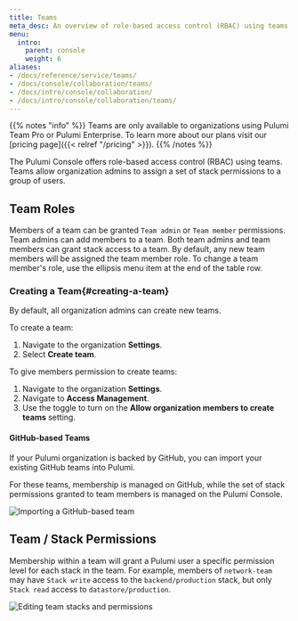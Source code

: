 ```yaml
---
title: Teams
meta_desc: An overview of role-based access control (RBAC) using teams within the Pulumi Cloud Service.
menu:
  intro:
    parent: console
    weight: 6
aliases:
- /docs/reference/service/teams/
- /docs/console/collaboration/teams/
- /docs/intro/console/collaboration/
- /docs/intro/console/collaboration/teams/
---
```


{{% notes "info" %}}
Teams are only available to organizations using Pulumi Team Pro or Pulumi Enterprise.
To learn more about our plans visit our [pricing page]({{< relref "/pricing" >}}).
{{% /notes %}}

The Pulumi Console offers role-based access control (RBAC) using teams. Teams allow organization admins to assign a set of stack permissions
to a group of users.

## Team Roles

Members of a team can be granted `Team admin` or `Team member` permissions. Team admins can add members to a
team. Both team admins and team members can grant stack access to a team. By default, any new team members will be
assigned the team member role. To change a team member's role, use the ellipsis menu item at the end of the table row.

### Creating a Team{#creating-a-team}

By default, all organization admins can create new teams.

To create a team:

1. Navigate to the organization **Settings**.
1. Select **Create team**.

To give members permission to create teams:

1. Navigate to the organization **Settings**.
1. Navigate to **Access Management**.
1. Use the toggle to turn on the **Allow organization members to create teams** setting.

#### GitHub-based Teams

If your Pulumi organization is backed by GitHub, you can import your existing
GitHub teams into Pulumi.

For these teams, membership is managed on GitHub, while the set of stack
permissions granted to team members is managed on the Pulumi Console.

![Importing a GitHub-based team](/images/docs/reference/service/add-github-team-card.png)

## Team / Stack Permissions

Membership within a team will grant a Pulumi user a specific permission level for each
stack in the team. For example, members of `network-team` may have `Stack write` access to the
`backend/production` stack, but only `Stack read` access to `datastore/production`.

![Editing team stacks and permissions](/images/docs/reference/service/editing-stack-permissions.png)
